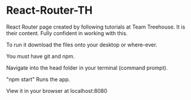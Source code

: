 # React-Router-TH
React Router page created by following tutorials at Team Treehouse. It is their content. Fully confident in working with this.

To run it download the files onto your desktop or where-ever.

You must have git and npm.

Navigate into the head folder in your terminal (command prompt).

"npm start" Runs the app.

View it in your browser at localhost:8080 
